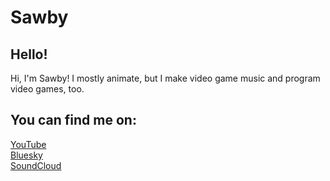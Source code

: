# Sawby

## Hello!
<p>Hi, I'm Sawby! I mostly animate, but I make video game music and program video games, too.</p>

## You can find me on:
[YouTube](https://youtube.com/@sawby08/) </br>
[Bluesky](https://bsky.app/profile/sawby08.itch.io) </br>
[SoundCloud](https://soundcloud.com/sawby08) </br>
